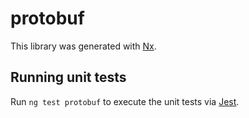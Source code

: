 # protobuf

This library was generated with [Nx](https://nx.dev).

## Running unit tests

Run `ng test protobuf` to execute the unit tests via [Jest](https://jestjs.io).
